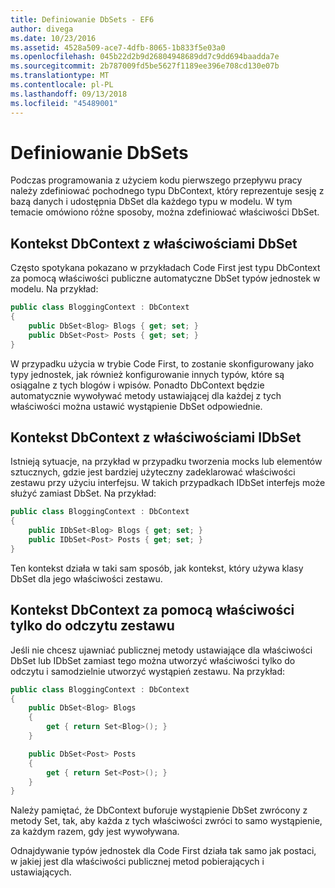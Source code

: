 ```yaml
---
title: Definiowanie DbSets - EF6
author: divega
ms.date: 10/23/2016
ms.assetid: 4528a509-ace7-4dfb-8065-1b833f5e03a0
ms.openlocfilehash: 045b22d2b9d26804948689dd7c9dd694baadda7e
ms.sourcegitcommit: 2b787009fd5be5627f1189ee396e708cd130e07b
ms.translationtype: MT
ms.contentlocale: pl-PL
ms.lasthandoff: 09/13/2018
ms.locfileid: "45489001"
---
```

# <a name="defining-dbsets"></a>Definiowanie DbSets
Podczas programowania z użyciem kodu pierwszego przepływu pracy należy zdefiniować pochodnego typu DbContext, który reprezentuje sesję z bazą danych i udostępnia DbSet dla każdego typu w modelu. W tym temacie omówiono różne sposoby, można zdefiniować właściwości DbSet.  

## <a name="dbcontext-with-dbset-properties"></a>Kontekst DbContext z właściwościami DbSet  

Często spotykana pokazano w przykładach Code First jest typu DbContext za pomocą właściwości publiczne automatyczne DbSet typów jednostek w modelu. Na przykład:  

``` csharp
public class BloggingContext : DbContext
{
    public DbSet<Blog> Blogs { get; set; }
    public DbSet<Post> Posts { get; set; }
}
```  

W przypadku użycia w trybie Code First, to zostanie skonfigurowany jako typy jednostek, jak również konfigurowanie innych typów, które są osiągalne z tych blogów i wpisów. Ponadto DbContext będzie automatycznie wywoływać metody ustawiającej dla każdej z tych właściwości można ustawić wystąpienie DbSet odpowiednie.  

## <a name="dbcontext-with-idbset-properties"></a>Kontekst DbContext z właściwościami IDbSet  

Istnieją sytuacje, na przykład w przypadku tworzenia mocks lub elementów sztucznych, gdzie jest bardziej użyteczny zadeklarować właściwości zestawu przy użyciu interfejsu. W takich przypadkach IDbSet interfejs może służyć zamiast DbSet. Na przykład:  

``` csharp
public class BloggingContext : DbContext
{
    public IDbSet<Blog> Blogs { get; set; }
    public IDbSet<Post> Posts { get; set; }
}
```  

Ten kontekst działa w taki sam sposób, jak kontekst, który używa klasy DbSet dla jego właściwości zestawu.  

## <a name="dbcontext-with-read-only-set-properties"></a>Kontekst DbContext za pomocą właściwości tylko do odczytu zestawu  

Jeśli nie chcesz ujawniać publicznej metody ustawiające dla właściwości DbSet lub IDbSet zamiast tego można utworzyć właściwości tylko do odczytu i samodzielnie utworzyć wystąpień zestawu. Na przykład:  

``` csharp
public class BloggingContext : DbContext
{
    public DbSet<Blog> Blogs
    {
        get { return Set<Blog>(); }
    }

    public DbSet<Post> Posts
    {
        get { return Set<Post>(); }
    }
}
```  

Należy pamiętać, że DbContext buforuje wystąpienie DbSet zwrócony z metody Set, tak, aby każda z tych właściwości zwróci to samo wystąpienie, za każdym razem, gdy jest wywoływana.  

Odnajdywanie typów jednostek dla Code First działa tak samo jak postaci, w jakiej jest dla właściwości publicznej metod pobierających i ustawiających.  

